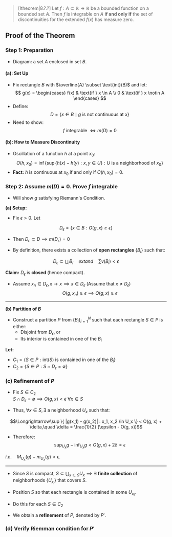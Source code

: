
> [!theorem|8.?.?]
> Let $f : A \subset \mathbb{R} \to \mathbb{R}$ be a bounded function on a bounded set $A$. Then $f$ is integrable on $A$ **if and only if** the set of discontinuities for the extended $f(x)$ has measure zero.

## Proof of the Theorem

### Step 1: Preparation

- Diagram: a set $A$ enclosed in set $B$.
#### (a): Set Up

- Fix rectangle $B$ with $\overline{A} \subset \text{int}(B)$ and let:
$$
g(x) = \begin{cases}  
   f(x) & \text{if } x \in A \\  
   0 & \text{if } x \notin A  
\end{cases}
$$
- Define:
$$
D = \{ x \in B \mid g \text{ is not continuous at } x \}
$$
- Need to show:
$$
f \text{ integrable } \Leftrightarrow m(D) = 0
$$
#### (b): How to Measure Discontinuity

- Oscillation of a function $h$ at a point $x_0$:
$$O(h, x_0) = \inf  \{ \sup \left\{ h(x) - h(y) : x, y \in U \} : U \text{ is a neighborhood of } x_0 \right\}$$
- **Fact:** $h$ is continuous at $x_0$ if and only if $O(h, x_0) = 0$.
### Step 2: Assume $m(D) = 0$. Prove $f$ integrable

- Will show $g$ satisfying Riemann's Condition.

**(a) Setup:**
- Fix $\epsilon > 0$. Let

$$D_{\epsilon} = \{ x \in B : O(g, x) \geq \epsilon \}$$

- Then $D_{\epsilon} \subset D \implies m(D_{\epsilon}) = 0$

- By definition, there exists a collection of **open rectangles** $\{ B_i \}$ such that:

$$D_{\epsilon} \subset \bigcup_i B_i \quad 	ext{and} \quad \sum v(B_i) < \epsilon$$

**Claim:** $D_{\epsilon}$ is **closed** (hence compact).

- Assume $x_n \in D_{\epsilon},  x \rightarrow x \implies x \in D_{\epsilon}$ (Assume that $x\ne D_{\epsilon}$)
$$O(g, x_n) \geq \epsilon \implies O(g, x) \geq \epsilon$$

***

**(b) Partition of $B$**

- Construct a partition $P$ from $\{ B_i \}_{i=1}^N$ such that each rectangle $S \in P$ is either:
  - Disjoint from $D_{\epsilon}$, or
  - Its interior is contained in one of the $B_i$

**Let:**
- $C_1 = \{ S \in P : 	\text{int}(S) 	\text{ is contained in one of the } B_i \}$
- $C_2 = \{ S \in P : S \cap D_{\epsilon} = \emptyset \}$

### (c) Refinement of $P$

- Fix $S \in C_2$  
  $S \cap D_{\epsilon} = \emptyset \implies O(g, x) < \epsilon \,\, \forall x \in S$

- Thus, $\forall x \in S, \exists$ a neighborhood $U_x$ such that:

$$\Longrightarrow\sup \{ |g(x_1) - g(x_2)| : x_1, x_2 \in U_x \} < O(g, x) + \delta,\quad \delta = \frac{1}{2} (\epsilon - O(g, x))$$

- Therefore:
$$\sup_{U_x} g - \inf_{U_x} g < O(g, x) + 2\delta = \epsilon$$

$i.e. \quad M_{U_x}(g) - m_{U_x}(g) < \epsilon.$

***

- Since $S$ is compact, $S \subset \bigcup_{x \in S} U_x \implies \exists$ **finite collection** of neighborhoods $\{ U_{x_i} \}$ that covers $S$.

- Position $S$ so that each rectangle is contained in some $U_{x_i}$.

- Do this for each $S \in C_2$

- We obtain a **refinement** of $P$, denoted by $P'$.
### (d) Verify Riemman condition for $P'$



